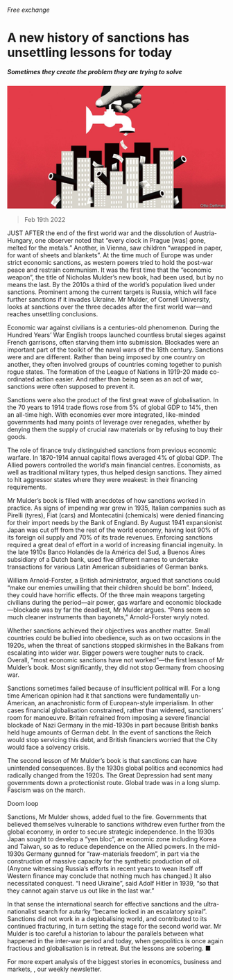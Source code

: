 ###### Free exchange

# A new history of sanctions has unsettling lessons for today 

##### Sometimes they create the problem they are trying to solve 

![image](images/20220219_FND000_0.jpg) 

> Feb 19th 2022 

JUST AFTER the end of the first world war and the dissolution of Austria-Hungary, one observer noted that “every clock in Prague [was] gone, melted for the metals.” Another, in Vienna, saw children “wrapped in paper, for want of sheets and blankets”. At the time much of Europe was under strict economic sanctions, as western powers tried to hold the post-war peace and restrain communism. It was the first time that the “economic weapon”, the title of Nicholas Mulder’s new book, had been used, but by no means the last. By the 2010s a third of the world’s population lived under sanctions. Prominent among the current targets is Russia, which will face further sanctions if it invades Ukraine. Mr Mulder, of Cornell University, looks at sanctions over the three decades after the first world war—and reaches unsettling conclusions.

Economic war against civilians is a centuries-old phenomenon. During the Hundred Years’ War English troops launched countless brutal sieges against French garrisons, often starving them into submission. Blockades were an important part of the toolkit of the naval wars of the 18th century. Sanctions were and are different. Rather than being imposed by one country on another, they often involved groups of countries coming together to punish rogue states. The formation of the League of Nations in 1919-20 made co-ordinated action easier. And rather than being seen as an act of war, sanctions were often supposed to prevent it.


Sanctions were also the product of the first great wave of globalisation. In the 70 years to 1914 trade flows rose from 5% of global GDP to 14%, then an all-time high. With economies ever more integrated, like-minded governments had many points of leverage over renegades, whether by denying them the supply of crucial raw materials or by refusing to buy their goods.

The role of finance truly distinguished sanctions from previous economic warfare. In 1870-1914 annual capital flows averaged 4% of global GDP. The Allied powers controlled the world’s main financial centres. Economists, as well as traditional military types, thus helped design sanctions. They aimed to hit aggressor states where they were weakest: in their financing requirements.

Mr Mulder’s book is filled with anecdotes of how sanctions worked in practice. As signs of impending war grew in 1935, Italian companies such as Pirelli (tyres), Fiat (cars) and Montecatini (chemicals) were denied financing for their import needs by the Bank of England. By August 1941 expansionist Japan was cut off from the rest of the world economy, having lost 90% of its foreign oil supply and 70% of its trade revenues. Enforcing sanctions required a great deal of effort in a world of increasing financial ingenuity. In the late 1910s Banco Holandés de la América del Sud, a Buenos Aires subsidiary of a Dutch bank, used five different names to undertake transactions for various Latin American subsidiaries of German banks.

William Arnold-Forster, a British administrator, argued that sanctions could “make our enemies unwilling that their children should be born”. Indeed, they could have horrific effects. Of the three main weapons targeting civilians during the period—air power, gas warfare and economic blockade—blockade was by far the deadliest, Mr Mulder argues. “Pens seem so much cleaner instruments than bayonets,” Arnold-Forster wryly noted.

Whether sanctions achieved their objectives was another matter. Small countries could be bullied into obedience, such as on two occasions in the 1920s, when the threat of sanctions stopped skirmishes in the Balkans from escalating into wider war. Bigger powers were tougher nuts to crack. Overall, “most economic sanctions have not worked”—the first lesson of Mr Mulder’s book. Most significantly, they did not stop Germany from choosing war.

Sanctions sometimes failed because of insufficient political will. For a long time American opinion had it that sanctions were fundamentally un-American, an anachronistic form of European-style imperialism. In other cases financial globalisation constrained, rather than widened, sanctioners’ room for manoeuvre. Britain refrained from imposing a severe financial blockade of Nazi Germany in the mid-1930s in part because British banks held huge amounts of German debt. In the event of sanctions the Reich would stop servicing this debt, and British financiers worried that the City would face a solvency crisis.

The second lesson of Mr Mulder’s book is that sanctions can have unintended consequences. By the 1930s global politics and economics had radically changed from the 1920s. The Great Depression had sent many governments down a protectionist route. Global trade was in a long slump. Fascism was on the march.

Doom loop

Sanctions, Mr Mulder shows, added fuel to the fire. Governments that believed themselves vulnerable to sanctions withdrew even further from the global economy, in order to secure strategic independence. In the 1930s Japan sought to develop a “yen bloc”, an economic zone including Korea and Taiwan, so as to reduce dependence on the Allied powers. In the mid-1930s Germany gunned for “raw-materials freedom”, in part via the construction of massive capacity for the synthetic production of oil. (Anyone witnessing Russia’s efforts in recent years to wean itself off Western finance may conclude that nothing much has changed.) It also necessitated conquest. “I need Ukraine”, said Adolf Hitler in 1939, “so that they cannot again starve us out like in the last war.”

In that sense the international search for effective sanctions and the ultra-nationalist search for autarky “became locked in an escalatory spiral”. Sanctions did not work in a deglobalising world, and contributed to its continued fracturing, in turn setting the stage for the second world war. Mr Mulder is too careful a historian to labour the parallels between what happened in the inter-war period and today, when geopolitics is once again fractious and globalisation is in retreat. But the lessons are sobering. ■

For more expert analysis of the biggest stories in economics, business and markets, , our weekly newsletter.

